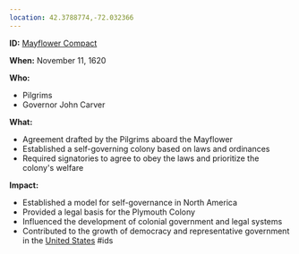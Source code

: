 ```yaml
---
location: 42.3788774,-72.032366
---
```

**ID:** [Mayflower Compact](./../Mayflower-Compact/)

**When:** November 11, 1620

**Who:**
* Pilgrims
* Governor John Carver

**What:**
* Agreement drafted by the Pilgrims aboard the Mayflower
* Established a self-governing colony based on laws and ordinances
* Required signatories to agree to obey the laws and prioritize the colony's welfare

**Impact:**
* Established a model for self-governance in North America
* Provided a legal basis for the Plymouth Colony
* Influenced the development of colonial government and legal systems
* Contributed to the growth of democracy and representative government in the [United States](./../United-States/)
#ids